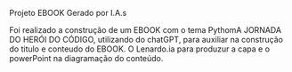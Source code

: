 Projeto EBOOK Gerado por I.A.s


Foi realizado a construção de um EBOOK com o tema PythomA JORNADA DO HERÓI DO CÓDIGO,  utilizando do chatGPT, para auxiliar na construção do titulo e conteudo do EBOOK.
O Lenardo.ia para produzur a capa e o powerPoint na diagramação do conteúdo.
